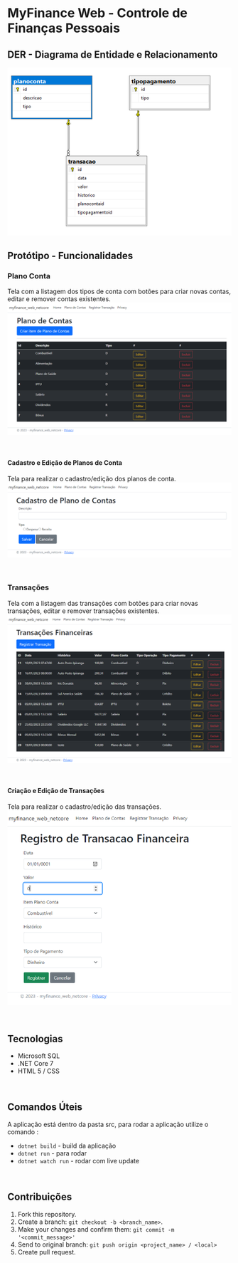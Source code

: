 # MyFinance Web - Controle de Finanças Pessoais

## DER - Diagrama de Entidade e Relacionamento
<img src='docs/DER.png'>

<br>

## Protótipo - Funcionalidades
### Plano Conta
Tela com a listagem dos tipos de conta com botões para criar novas contas, editar e remover contas existentes.
<img src='docs/img_plano_conta.png'>

<br>

#### Cadastro e Edição de Planos de Conta
Tela para realizar o cadastro/edição dos planos de conta.
<img src='docs/img_registro_plano_conta.png'>

<br>

### Transações
Tela com a listagem das transações com botões para criar novas transações, editar e remover transações existentes.
<img src='docs/img_transacao.png'>

<br>

#### Criação e Edição de Transações
Tela para realizar o cadastro/edição das transações.
<img src='docs/img_registro_transacao.png'>

<br>

## Tecnologias
- Microsoft SQL
- .NET Core 7
- HTML 5 / CSS

<br>

## Comandos Úteis
A aplicação está dentro da pasta src, para rodar a aplicação utilize o comando :

- `dotnet build` - build da aplicação
- `dotnet run` - para rodar
- `dotnet watch run` - rodar com live update


<br>

## Contribuições

1. Fork this repository.
2. Create a branch: `git checkout -b <branch_name>`.
3. Make your changes and confirm them: `git commit -m '<commit_message>'`
4. Send to original branch: `git push origin <project_name> / <local>`
5. Create pull request.

